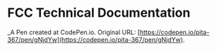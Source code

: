 # FCC Technical Documentation
 _A Pen created at CodePen.io. Original URL: [https://codepen.io/pita-367/pen/gNjdYw](https://codepen.io/pita-367/pen/gNjdYw).

 